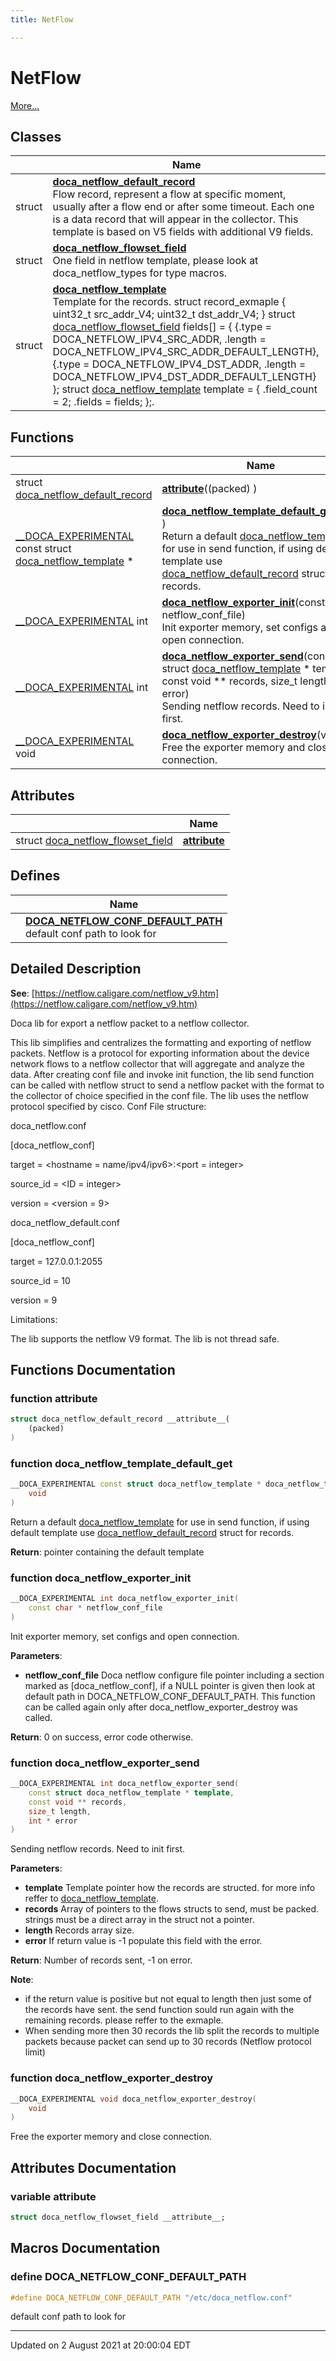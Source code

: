 ```yaml
---
title: NetFlow

---
```


# NetFlow

 [More...](#detailed-description)

## Classes

|                | Name           |
| -------------- | -------------- |
| struct | **[doca_netflow_default_record](localhost:1313/networking-ethernet-software/doca/classes/structdoca__netflow__default__record/)** <br>Flow record, represent a flow at specific moment, usually after a flow end or after some timeout. Each one is a data record that will appear in the collector. This template is based on V5 fields with additional V9 fields.  |
| struct | **[doca_netflow_flowset_field](localhost:1313/networking-ethernet-software/doca/classes/structdoca__netflow__flowset__field/)** <br>One field in netflow template, please look at doca_netflow_types for type macros.  |
| struct | **[doca_netflow_template](localhost:1313/networking-ethernet-software/doca/classes/structdoca__netflow__template/)** <br>Template for the records. struct record_exmaple { uint32_t src_addr_V4; uint32_t dst_addr_V4; } struct [doca_netflow_flowset_field](localhost:1313/networking-ethernet-software/doca/classes/structdoca__netflow__flowset__field/) fields[] = { {.type = DOCA_NETFLOW_IPV4_SRC_ADDR, .length = DOCA_NETFLOW_IPV4_SRC_ADDR_DEFAULT_LENGTH}, {.type = DOCA_NETFLOW_IPV4_DST_ADDR, .length = DOCA_NETFLOW_IPV4_DST_ADDR_DEFAULT_LENGTH} }; struct [doca_netflow_template]() template = { .field_count = 2; .fields = fields; };.  |

## Functions

|                | Name           |
| -------------- | -------------- |
| struct [doca_netflow_default_record](localhost:1313/networking-ethernet-software/doca/classes/structdoca__netflow__default__record/) | **[__attribute__](localhost:1313/networking-ethernet-software/doca/modules/group___n_e_t_f_l_o_w/#function-__attribute__)**((packed) ) |
| [__DOCA_EXPERIMENTAL](localhost:1313/networking-ethernet-software/doca/modules/group___c_o_m_p_a_t/#define-__doca_experimental) const struct [doca_netflow_template](localhost:1313/networking-ethernet-software/doca/classes/structdoca__netflow__template/) * | **[doca_netflow_template_default_get](localhost:1313/networking-ethernet-software/doca/modules/group___n_e_t_f_l_o_w/#function-doca_netflow_template_default_get)**(void )<br>Return a default [doca_netflow_template](localhost:1313/networking-ethernet-software/doca/classes/structdoca__netflow__template/) for use in send function, if using default template use [doca_netflow_default_record](localhost:1313/networking-ethernet-software/doca/classes/structdoca__netflow__default__record/) struct for records.  |
| [__DOCA_EXPERIMENTAL](localhost:1313/networking-ethernet-software/doca/modules/group___c_o_m_p_a_t/#define-__doca_experimental) int | **[doca_netflow_exporter_init](localhost:1313/networking-ethernet-software/doca/modules/group___n_e_t_f_l_o_w/#function-doca_netflow_exporter_init)**(const char * netflow_conf_file)<br>Init exporter memory, set configs and open connection.  |
| [__DOCA_EXPERIMENTAL](localhost:1313/networking-ethernet-software/doca/modules/group___c_o_m_p_a_t/#define-__doca_experimental) int | **[doca_netflow_exporter_send](localhost:1313/networking-ethernet-software/doca/modules/group___n_e_t_f_l_o_w/#function-doca_netflow_exporter_send)**(const struct [doca_netflow_template](localhost:1313/networking-ethernet-software/doca/classes/structdoca__netflow__template/) * template, const void ** records, size_t length, int * error)<br>Sending netflow records. Need to init first.  |
| [__DOCA_EXPERIMENTAL](localhost:1313/networking-ethernet-software/doca/modules/group___c_o_m_p_a_t/#define-__doca_experimental) void | **[doca_netflow_exporter_destroy](localhost:1313/networking-ethernet-software/doca/modules/group___n_e_t_f_l_o_w/#function-doca_netflow_exporter_destroy)**(void )<br>Free the exporter memory and close connection.  |

## Attributes

|                | Name           |
| -------------- | -------------- |
| struct [doca_netflow_flowset_field](localhost:1313/networking-ethernet-software/doca/classes/structdoca__netflow__flowset__field/) | **[__attribute__](localhost:1313/networking-ethernet-software/doca/modules/group___n_e_t_f_l_o_w/#variable-__attribute__)**  |

## Defines

|                | Name           |
| -------------- | -------------- |
|  | **[DOCA_NETFLOW_CONF_DEFAULT_PATH](localhost:1313/networking-ethernet-software/doca/modules/group___n_e_t_f_l_o_w/#define-doca_netflow_conf_default_path)** <br>default conf path to look for  |

## Detailed Description


**See**: [https://netflow.caligare.com/netflow_v9.htm](https://netflow.caligare.com/netflow_v9.htm)

Doca lib for export a netflow packet to a netflow collector.

This lib simplifies and centralizes the formatting and exporting of netflow packets. Netflow is a protocol for exporting information about the device network flows to a netflow collector that will aggregate and analyze the data. After creating conf file and invoke init function, the lib send function can be called with netflow struct to send a netflow packet with the format to the collector of choice specified in the conf file. The lib uses the netflow protocol specified by cisco. 
Conf File structure:

doca_netflow.conf

[doca_netflow_conf]

target = <hostname = name/ipv4/ipv6>:<port = integer>

source_id = <ID = integer>

version = <version = 9>

doca_netflow_default.conf

[doca_netflow_conf]

target = 127.0.0.1:2055

source_id = 10

version = 9

Limitations:

The lib supports the netflow V9 format. The lib is not thread safe. 


## Functions Documentation

### function __attribute__

```cpp
struct doca_netflow_default_record __attribute__(
    (packed) 
)
```


### function doca_netflow_template_default_get

```cpp
__DOCA_EXPERIMENTAL const struct doca_netflow_template * doca_netflow_template_default_get(
    void 
)
```

Return a default [doca_netflow_template](localhost:1313/networking-ethernet-software/doca/classes/structdoca__netflow__template/) for use in send function, if using default template use [doca_netflow_default_record](localhost:1313/networking-ethernet-software/doca/classes/structdoca__netflow__default__record/) struct for records. 

**Return**: pointer containing the default template 

### function doca_netflow_exporter_init

```cpp
__DOCA_EXPERIMENTAL int doca_netflow_exporter_init(
    const char * netflow_conf_file
)
```

Init exporter memory, set configs and open connection. 

**Parameters**: 

  * **netflow_conf_file** Doca netflow configure file pointer including a section marked as [doca_netflow_conf], if a NULL pointer is given then look at default path in DOCA_NETFLOW_CONF_DEFAULT_PATH. This function can be called again only after doca_netflow_exporter_destroy was called. 


**Return**: 0 on success, error code otherwise. 

### function doca_netflow_exporter_send

```cpp
__DOCA_EXPERIMENTAL int doca_netflow_exporter_send(
    const struct doca_netflow_template * template,
    const void ** records,
    size_t length,
    int * error
)
```

Sending netflow records. Need to init first. 

**Parameters**: 

  * **template** Template pointer how the records are structed. for more info reffer to [doca_netflow_template](localhost:1313/networking-ethernet-software/doca/classes/structdoca__netflow__template/). 
  * **records** Array of pointers to the flows structs to send, must be packed. strings must be a direct array in the struct not a pointer. 
  * **length** Records array size. 
  * **error** If return value is -1 populate this field with the error. 


**Return**: Number of records sent, -1 on error. 

**Note**: 

  * if the return value is positive but not equal to length then just some of the records have sent. the send function sould run again with the remaining records. please reffer to the exmaple. 
  * When sending more then 30 records the lib split the records to multiple packets because packet can send up to 30 records (Netflow protocol limit) 


### function doca_netflow_exporter_destroy

```cpp
__DOCA_EXPERIMENTAL void doca_netflow_exporter_destroy(
    void 
)
```

Free the exporter memory and close connection. 


## Attributes Documentation

### variable __attribute__

```cpp
struct doca_netflow_flowset_field __attribute__;
```



## Macros Documentation

### define DOCA_NETFLOW_CONF_DEFAULT_PATH

```cpp
#define DOCA_NETFLOW_CONF_DEFAULT_PATH "/etc/doca_netflow.conf"
```

default conf path to look for 



-------------------------------

Updated on  2 August 2021 at 20:00:04 EDT